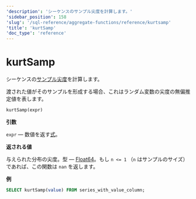 ```yaml
---
'description': 'シーケンスのサンプル尖度を計算します。'
'sidebar_position': 158
'slug': '/sql-reference/aggregate-functions/reference/kurtsamp'
'title': 'kurtSamp'
'doc_type': 'reference'
---
```



# kurtSamp

シーケンスの[サンプル尖度](https://en.wikipedia.org/wiki/Kurtosis)を計算します。

渡された値がそのサンプルを形成する場合、これはランダム変数の尖度の無偏推定値を表します。

```sql
kurtSamp(expr)
```

**引数**

`expr` — 数値を返す[式](/sql-reference/syntax#expressions)。

**返される値**

与えられた分布の尖度。型 — [Float64](../../../sql-reference/data-types/float.md)。もし `n <= 1` （`n` はサンプルのサイズ）であれば、この関数は `nan` を返します。

**例**

```sql
SELECT kurtSamp(value) FROM series_with_value_column;
```
